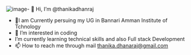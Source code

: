 ![image](https://github.com/user-attachments/assets/3ae1b30c-285a-4599-ad14-07de021117fd)- 👋 Hi, I’m @thanikadhanraj
- 🌱I am Currently persuing my UG in Bannari Amman Institute of Tchnology
- 👀 I’m interested in coding
-  I’m currently learning technical skills and also Full stack Development
- 📫 How to reach me through mail thanika.dhanaraj@gmail.com


